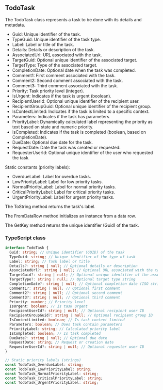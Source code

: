 ﻿## TodoTask

The TodoTask class represents a task to be done with its details and metadata.

- Guid: Unique identifier of the task.
- TypeGuid: Unique identifier of the task type.
- Label: Label or title of the task.
- Details: Details or description of the task.
- AssociatedUrl: URL associated with the task.
- TargetGuid: Optional unique identifier of the associated target.
- TargetType: Type of the associated target.
- CompletionDate: Optional date when the task was completed.
- Comment1: First comment associated with the task.
- Comment2: Second comment associated with the task.
- Comment3: Third comment associated with the task.
- Priority: Task priority level (integer).
- IsUrgent: Indicates if the task is urgent (boolean).
- RecipientUserId: Optional unique identifier of the recipient user.
- RecipientGroupGuid: Optional unique identifier of the recipient group.
- IsContextLimited: Indicates if the task is limited to a specific context.
- Parameters: Indicates if the task has parameters.
- PriorityLabel: Dynamically calculated label representing the priority as text based on state and numeric priority.
- IsCompleted: Indicates if the task is completed (boolean, based on CompletionDate).
- DueDate: Optional due date for the task.
- RequestDate: Date the task was created or requested.
- RequesterUserId: Optional unique identifier of the user who requested the task.

Static constants (priority labels):
- OverdueLabel: Label for overdue tasks.
- LowPriorityLabel: Label for low priority tasks.
- NormalPriorityLabel: Label for normal priority tasks.
- CriticalPriorityLabel: Label for critical priority tasks.
- UrgentPriorityLabel: Label for urgent priority tasks.

The ToString method returns the task's label.

The FromDataRow method initializes an instance from a data row.

The GetKey method returns the unique identifier (Guid) of the task.

### TypeScript class
```typescript
interface TodoTask {
  Guid: string; // Unique identifier (GUID) of the task
  TypeGuid: string; // Unique identifier of the type of task
  Label: string; // Task label or title
  Details?: string | null; // Optional details or description
  AssociatedUrl?: string | null; // Optional URL associated with the task
  TargetGuid?: string | null; // Optional unique identifier of the associated target
  TargetType?: string | null; // Optional target type string
  CompletionDate?: string | null; // Optional completion date (ISO string)
  Comment1?: string | null; // Optional first comment
  Comment2?: string | null; // Optional second comment
  Comment3?: string | null; // Optional third comment
  Priority: number; // Priority level
  IsUrgent: boolean; // Is task urgent
  RecipientUserId?: string | null; // Optional recipient user ID
  RecipientGroupGuid?: string | null; // Optional recipient group ID
  IsContextLimited: boolean; // Is task context limited
  Parameters: boolean; // Does task contain parameters
  PriorityLabel: string; // Calculated priority label
  IsCompleted: boolean; // Is task completed
  DueDate?: string | null; // Optional due date
  RequestDate: string; // Request or creation date
  RequesterUserId?: string | null; // Optional requester user ID
}

// Static priority labels (strings)
const TodoTask_OverdueLabel: string;
const TodoTask_LowPriorityLabel: string;
const TodoTask_NormalPriorityLabel: string;
const TodoTask_CriticalPriorityLabel: string;
const TodoTask_UrgentPriorityLabel: string;
```